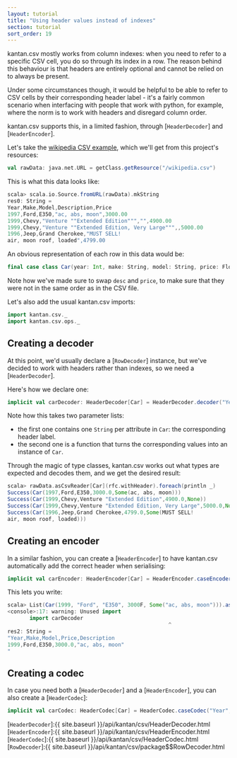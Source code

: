```yaml
---
layout: tutorial
title: "Using header values instead of indexes"
section: tutorial
sort_order: 19
---
```

kantan.csv mostly works from column indexes: when you need to refer to a specific CSV cell, you do so through its
index in a row. The reason behind this behaviour is that headers are entirely optional and cannot be relied on to always
be present.

Under some circumstances though, it would be helpful to be able to refer to CSV cells by their corresponding header
label - it's a fairly common scenario when interfacing with people that work with python, for example, where the norm
is to work with headers and disregard column order.

kantan.csv supports this, in a limited fashion, through [`HeaderDecoder`] and [`HeaderEncoder`].

Let's take the [wikipedia CSV example](https://en.wikipedia.org/wiki/Comma-separated_values#Example), which
we'll get from this project's resources:

```scala
val rawData: java.net.URL = getClass.getResource("/wikipedia.csv")
```

This is what this data looks like:

```scala
scala> scala.io.Source.fromURL(rawData).mkString
res0: String =
Year,Make,Model,Description,Price
1997,Ford,E350,"ac, abs, moon",3000.00
1999,Chevy,"Venture ""Extended Edition""","",4900.00
1999,Chevy,"Venture ""Extended Edition, Very Large""",,5000.00
1996,Jeep,Grand Cherokee,"MUST SELL!
air, moon roof, loaded",4799.00
```

An obvious representation of each row in this data would be:

```scala
final case class Car(year: Int, make: String, model: String, price: Float, desc: Option[String])
```

Note how we've made sure to swap `desc` and `price`, to make sure that they were not in the same order as in the CSV
file.

Let's also add the usual kantan.csv imports:

```scala
import kantan.csv._
import kantan.csv.ops._
```

## Creating a decoder

At this point, we'd usually declare a [`RowDecoder`] instance, but we've decided to work with headers rather than
indexes, so we need a [`HeaderDecoder`].

Here's how we declare one:

```scala
implicit val carDecoder: HeaderDecoder[Car] = HeaderDecoder.decoder("Year", "Make", "Model", "Price", "Description")(Car.apply _)
```

Note how this takes two parameter lists:

* the first one contains one `String` per attribute in `Car`: the corresponding header label.
* the second one is a function that turns the corresponding values into an instance of `Car`.

Through the magic of type classes, kantan.csv works out what types are expected and decodes them, and we get the
desired result:

```scala
scala> rawData.asCsvReader[Car](rfc.withHeader).foreach(println _)
Success(Car(1997,Ford,E350,3000.0,Some(ac, abs, moon)))
Success(Car(1999,Chevy,Venture "Extended Edition",4900.0,None))
Success(Car(1999,Chevy,Venture "Extended Edition, Very Large",5000.0,None))
Success(Car(1996,Jeep,Grand Cherokee,4799.0,Some(MUST SELL!
air, moon roof, loaded)))
```

## Creating an encoder

In a similar fashion, you can create a [`HeaderEncoder`] to have kantan.csv automatically add the correct header when
serialising:

```scala
implicit val carEncoder: HeaderEncoder[Car] = HeaderEncoder.caseEncoder("Year", "Make", "Model", "Price", "Description")(Car.unapply _)
```

This lets you write:

```scala
scala> List(Car(1999, "Ford", "E350", 3000F, Some("ac, abs, moon"))).asCsv(rfc.withHeader)
<console>:17: warning: Unused import
       import carDecoder
                                                   ^
res2: String =
"Year,Make,Model,Price,Description
1999,Ford,E350,3000.0,"ac, abs, moon"
"
```

## Creating a codec

In case you need both a [`HeaderDecoder`] and a [`HeaderEncoder`], you can also create a [`HeaderCodec`]:

```scala
implicit val carCodec: HeaderCodec[Car] = HeaderCodec.caseCodec("Year", "Make", "Model", "Price", "Description")(Car.apply _)(Car.unapply _)
```

[`HeaderDecoder`]:{{ site.baseurl }}/api/kantan/csv/HeaderDecoder.html
[`HeaderEncoder`]:{{ site.baseurl }}/api/kantan/csv/HeaderEncoder.html
[`HeaderCodec`]:{{ site.baseurl }}/api/kantan/csv/HeaderCodec.html
[`RowDecoder`]:{{ site.baseurl }}/api/kantan/csv/package$$RowDecoder.html
